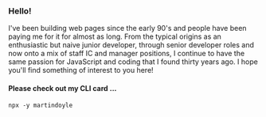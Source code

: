 ### Hello!

I've been building web pages since the early 90's and people have been paying me for it for almost as long. From the typical origins as an enthusiastic but naive junior developer, through senior developer roles and now onto a mix of staff IC and manager positions, I continue to have the same passion for JavaScript and coding that I found thirty years ago. I hope you'll find something of interest to you here!

#### Please check out my CLI card ...

```
npx -y martindoyle
```
